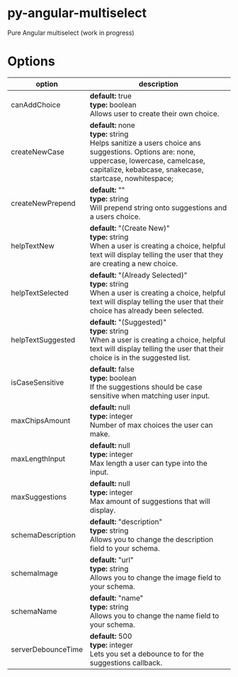 # py-angular-multiselect
Pure Angular multiselect (work in progress)

# Options

option  | description
------------- | -------------
canAddChoice  | <b>default:</b> true <br> <b>type:</b> boolean <br> Allows user to create their own choice.
createNewCase  | <b>default:</b> none <br> <b>type:</b> string <br> Helps sanitize a users choice ans suggestions. Options are: none, uppercase, lowercase, camelcase, capitalize, kebabcase, snakecase, startcase, nowhitespace;
createNewPrepend  | <b>default:</b> "" <br> <b>type:</b> string <br> Will prepend string onto suggestions and a users choice.
helpTextNew  | <b>default:</b> "(Create New)" <br> <b>type:</b> string <br> When a user is creating a choice, helpful text will display telling the user that they are creating a new choice.
helpTextSelected  | <b>default:</b> "(Already Selected)" <br> <b>type:</b> string <br> When a user is creating a choice, helpful text will display telling the user that their choice has already been selected.
helpTextSuggested  | <b>default:</b> "(Suggested)" <br> <b>type:</b> string <br> When a user is creating a choice, helpful text will display telling the user that their choice is in the suggested list.
isCaseSensitive  | <b>default:</b> false <br> <b>type:</b> boolean <br> If the suggestions should be case sensitive when matching user input.
maxChipsAmount  | <b>default:</b> null <br> <b>type:</b> integer <br> Number of max choices the user can make.
maxLengthInput  | <b>default:</b> null <br> <b>type:</b> integer <br> Max length a user can type into the input.
maxSuggestions  | <b>default:</b> null <br> <b>type:</b> integer <br> Max amount of suggestions that will display.
schemaDescription  | <b>default:</b> "description" <br> <b>type:</b> string <br> Allows you to change the description field to your schema.
schemaImage  | <b>default:</b> "url" <br> <b>type:</b> string <br> Allows you to change the image field to your schema.
schemaName  | <b>default:</b> "name" <br> <b>type:</b> string <br> Allows you to change the name field to your schema.
serverDebounceTime  |  <b>default:</b> 500 <br> <b>type:</b> integer <br> Lets you set a debounce to for the suggestions callback.

